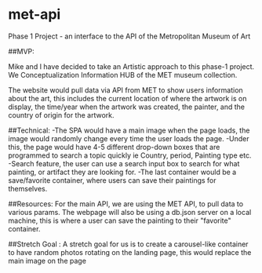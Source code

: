 # met-api

Phase 1 Project - an interface to the API of the Metropolitan Museum of Art

##MVP:

Mike and I have decided to take an Artistic approach to this phase-1 project. We Conceptualization Information HUB of the MET museum collection.

The website would pull data via API from MET to show users information about the art, this includes the current location of where the artwork is on display, the time/year when the artwork was created, the painter, and the country of origin for the artwork.

##Technical:
-The SPA would have a main image when the page loads, the image would randomly change every time the user loads the page.
-Under this, the page would have 4-5 different drop-down boxes that are programmed to search a topic quickly ie Country, period, Painting type etc.
-Search feature, the user can use a search input box to search for what painting, or artifact they are looking for.
-The last container would be a save/favorite container, where users can save their paintings for themselves.

##Resources:
For the main API, we are using the MET API, to pull data to various params.
The webpage will also be using a db.json server on a local machine, this is where a user can save the painting to their "favorite" container.

##Stretch Goal :
A stretch goal for us is to create a carousel-like container to have random photos rotating on the landing page, this would replace the main image on the page

